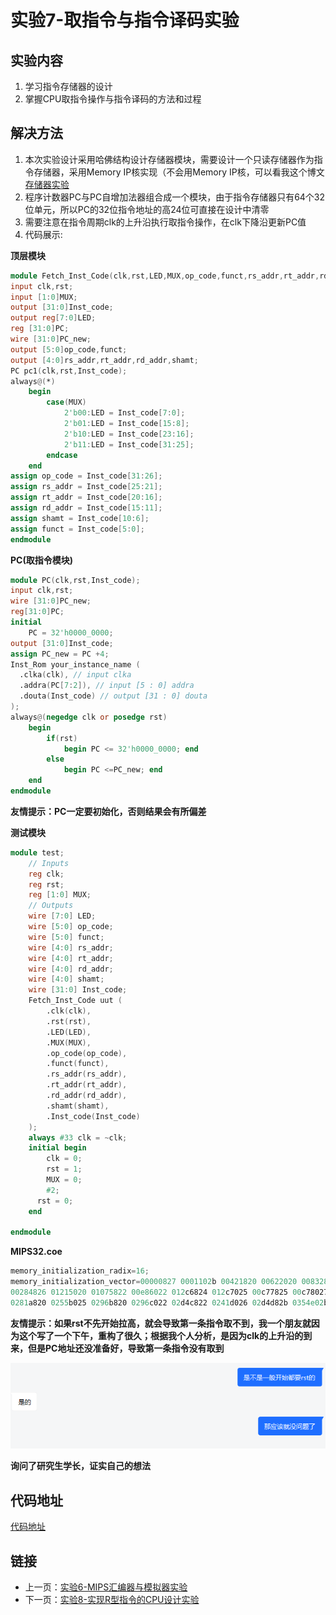 # 实验7-取指令与指令译码实验

## 实验内容

1. 学习指令存储器的设计
2. 掌握CPU取指令操作与指令译码的方法和过程

## 解决方法

1. 本次实验设计采用哈佛结构设计存储器模块，需要设计一个只读存储器作为指令存储器，采用Memory IP核实现（不会用Memory
   IP核，可以看我这个博文[存储器实验](./Fifth_experiment.md)
2. 程序计数器PC与PC自增加法器组合成一个模块，由于指令存储器只有64个32位单元，所以PC的32位指令地址的高24位可直接在设计中清零
3. 需要注意在指令周期clk的上升沿执行取指令操作，在clk下降沿更新PC值
4. 代码展示:

**顶层模块**

```verilog
module Fetch_Inst_Code(clk,rst,LED,MUX,op_code,funct,rs_addr,rt_addr,rd_addr,shamt,Inst_code);
input clk,rst;
input [1:0]MUX;
output [31:0]Inst_code;
output reg[7:0]LED;
reg [31:0]PC;
wire [31:0]PC_new;
output [5:0]op_code,funct;
output [4:0]rs_addr,rt_addr,rd_addr,shamt;
PC pc1(clk,rst,Inst_code);
always@(*)
	begin
		case(MUX)
			2'b00:LED = Inst_code[7:0];
			2'b01:LED = Inst_code[15:8];
			2'b10:LED = Inst_code[23:16];
			2'b11:LED = Inst_code[31:25];
		endcase
	end
assign op_code = Inst_code[31:26];
assign rs_addr = Inst_code[25:21];
assign rt_addr = Inst_code[20:16];
assign rd_addr = Inst_code[15:11];
assign shamt = Inst_code[10:6];
assign funct = Inst_code[5:0];
endmodule
```

**PC(取指令模块)**

```verilog
module PC(clk,rst,Inst_code);
input clk,rst;
wire [31:0]PC_new;
reg[31:0]PC;
initial
	PC = 32'h0000_0000;
output [31:0]Inst_code;
assign PC_new = PC +4;
Inst_Rom your_instance_name (
  .clka(clk), // input clka
  .addra(PC[7:2]), // input [5 : 0] addra
  .douta(Inst_code) // output [31 : 0] douta
);
always@(negedge clk or posedge rst)
	begin
		if(rst)
			begin PC <= 32'h0000_0000; end
		else
			begin PC <=PC_new; end
	end
endmodule
```

**友情提示：PC一定要初始化，否则结果会有所偏差**

**测试模块**

```verilog
module test;
	// Inputs
	reg clk;
	reg rst;
	reg [1:0] MUX;
	// Outputs
	wire [7:0] LED;
	wire [5:0] op_code;
	wire [5:0] funct;
	wire [4:0] rs_addr;
	wire [4:0] rt_addr;
	wire [4:0] rd_addr;
	wire [4:0] shamt;
	wire [31:0] Inst_code;
	Fetch_Inst_Code uut (
		.clk(clk), 
		.rst(rst), 
		.LED(LED), 
		.MUX(MUX), 
		.op_code(op_code), 
		.funct(funct), 
		.rs_addr(rs_addr), 
		.rt_addr(rt_addr), 
		.rd_addr(rd_addr), 
		.shamt(shamt), 
		.Inst_code(Inst_code)
	);
	always #33 clk = ~clk;
	initial begin
		clk = 0;
		rst = 1;
		MUX = 0;
		#2;
      rst = 0;
	end
      
endmodule
```

**MIPS32.coe**

```verilog
memory_initialization_radix=16;
memory_initialization_vector=00000827 0001102b 00421820 00622020 00832820 00a33020 00463804 00a64820 01264004 
00284826 01215020 01075822 00e86022 012c6824 012c7025 00c77825 00c78027 00e38820 02289004 02239804 00f3a004 
0281a820 0255b025 0296b820 0296c022 02d4c822 0241d026 02d4d82b 0354e02b 02c2e820 0282f022 017af820;
```

**友情提示：如果rst不先开始拉高，就会导致第一条指令取不到，我一个朋友就因为这个写了一个下午，重构了很久；根据我个人分析，是因为clk的上升沿的到来，但是PC地址还没准备好，导致第一条指令没有取到**

![在这里插入图片描述](../image/image9.png)

**询问了研究生学长，证实自己的想法**

## 代码地址

[代码地址](https://github.com/XdpCs/HDU-computer-organization/tree/master/Seventh_experiment)

## 链接

* 上一页：[实验6-MIPS汇编器与模拟器实验](./Sixth_experiment.md)
* 下一页：[实验8-实现R型指令的CPU设计实验](./Eighth_experiment.md)